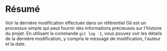 # Résumé

Voir la dernière modification effectuée dans un référentiel Git est un processus simple qui peut fournir des informations précieuses sur l'histoire du projet. En utilisant la commande `git log -1`, vous pouvez voir les détails de la dernière modification, y compris le message de modification, l'auteur et la date.
